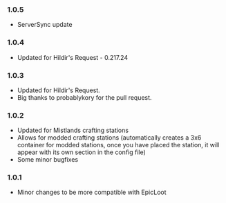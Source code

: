 ### 1.0.5
* ServerSync update
### 1.0.4
* Updated for Hildir's Request - 0.217.24
### 1.0.3
* Updated for Hildir's Request.
* Big thanks to probablykory for the pull request.
### 1.0.2
* Updated for Mistlands crafting stations
* Allows for modded crafting stations (automatically creates a 3x6 container for modded stations, once you have placed the station, it will appear with its own section in the config file)
* Some minor bugfixes
### 1.0.1
* Minor changes to be more compatible with EpicLoot